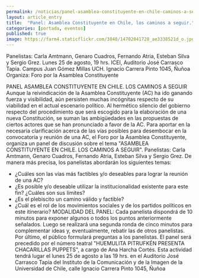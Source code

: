 ```yaml
---
permalink: /noticias/panel-asamblea-constituyente-en-chile-caminos-a-seguir.html
layout: article_entry
title:  "Panel: Asamblea Constituyente en Chile, los caminos a seguir."
categories: [portada, eventos]
published: true
image: https://farm4.staticflickr.com/3848/14702041728_ae3338521d_o.jpg
---
```


Panelistas: Carla Amtmann, Genaro Cuadros, Fernando Atria, Esteban Silva y Sergio Grez.
Lunes 25 de agosto, 19 hrs.
ICEI, Auditorio José Carrasco Tapia. Campus Juan Gómez Millas UCH. Ignacio Carrera Pinto 1045, Ñuñoa
Organiza: Foro por la Asamblea Constituyente

PANEL 
ASAMBLEA CONSTITUYENTE EN CHILE. LOS CAMINOS A SEGUIR 
 Aunque la reivindicación de la Asamblea Constituyente (AC) ha ido ganando fuerza y visibilidad, aún persisten muchas incógnitas respecto de su viabilidad en el actual escenario político. Al hermético silencio del gobierno respecto del procedimiento que será escogido para la elaboración de una nueva Constitución, se suman las ambigüedades en las propuestas de ciertos actores que se han pronunciado a favor de la AC. 
 Para aportar en la necesaria clarificación acerca de las vías posibles para desembocar en la convocatoria y reunión de una AC, el Foro por la Asamblea Constituyente, organiza un panel de discusión sobre el tema "ASAMBLEA CONSTITUYENTE EN CHILE. LOS CAMINOS A SEGUIR". 
Panelistas: Carla Amtmann, Genaro Cuadros, Fernando Atria, Esteban Silva y Sergio Grez.
 De manera más precisa, los panelistas abordarán los siguientes temas: 
 - ¿Cuáles son las vías más factibles y/o deseables para lograr la reunión de una AC? 
 - ¿Es posible y/o deseable utilizar la institucionalidad existente para este fin? ¿Cuáles son sus límites? 
 - ¿Es el plebiscito un camino válido y factible? 
 - ¿Cuál es el rol de los movimientos sociales y de los partidos políticos en este itinerario? 
MODALIDAD DEL PANEL: Cada panelista dispondrá de 10 minutos para exponer algunos o todos los puntos anteriormente señalados. Luego se realizará una segunda ronda de cinco minutos para complementar ideas y, eventualmente, rebatir las de otros panelistas. Por último, el público formulará preguntas a los panelistas. 
 El panel será precedido por el número teatral "HUEMULITA PITRUFKÉN PRESENTA CHACARILLAS PUPPETS", a cargo de Ana Harcha Cortés. 
 Esta actividad tendrá lugar el lunes 25 de agosto a las 19 hrs. en el Auditorio José Carrasco Tapia del Instituto de la Comunicación y de la Imagen de la Universidad de Chile, calle Ignacio Carrera Pinto 1045, Ñuñoa
